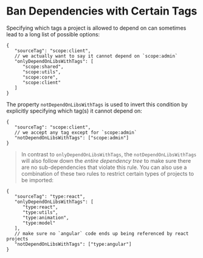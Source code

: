 # Ban Dependencies with Certain Tags

Specifying which tags a project is allowed to depend on can sometimes lead to a long list of possible options:

```jsonc
{
   "sourceTag": "scope:client",
   // we actually want to say it cannot depend on `scope:admin`
   "onlyDependOnLibsWithTags": [
      "scope:shared",
      "scope:utils",
      "scope:core",
      "scope:client"
   ]
}
```

The property `notDependOnLibsWithTags` is used to invert this condition by explicitly specifying which tag(s) it cannot depend on:

```jsonc
{
   "sourceTag": "scope:client",
   // we accept any tag except for `scope:admin`
   "notDependOnLibsWithTags": ["scope:admin"]
}
```

> In contrast to `onlyDependOnLibsWithTags`, the `notDependOnLibsWithTags` will also follow down the _entire dependency tree_ to make sure there are no sub-dependencies that violate this rule. You can also use a combination of these two rules to restrict certain types of projects to be imported:

```jsonc
{
   "sourceTag": "type:react",
   "onlyDependOnLibsWithTags": [
      "type:react",
      "type:utils",
      "type:animation",
      "type:model"
   ],
   // make sure no `angular` code ends up being referenced by react projects
   "notDependOnLibsWithTags": ["type:angular"]
}
```
